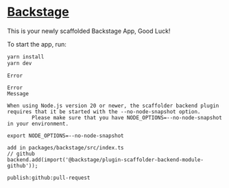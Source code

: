 # [Backstage](https://backstage.io)

This is your newly scaffolded Backstage App, Good Luck!

To start the app, run:

```sh
yarn install
yarn dev
```

```
Error

Error
Message

When using Node.js version 20 or newer, the scaffolder backend plugin requires that it be started with the --no-node-snapshot option. 
        Please make sure that you have NODE_OPTIONS=--no-node-snapshot in your environment.
```

```
export NODE_OPTIONS=--no-node-snapshot
```

```
add in packages/backstage/src/index.ts
// github
backend.add(import('@backstage/plugin-scaffolder-backend-module-github'));
```

```
publish:github:pull-request
```
